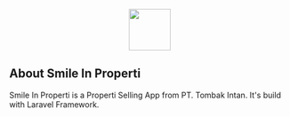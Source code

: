 <p align="center"><img src="http://smile-in-properti.store/images/icon-biru.png" width="75" height="75"></p>

## About Smile In Properti

Smile In Properti is a Properti Selling App from PT. Tombak Intan. It's build with Laravel Framework.


